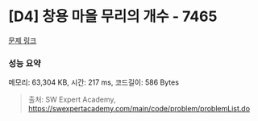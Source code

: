 # [D4] 창용 마을 무리의 개수 - 7465 

[문제 링크](https://swexpertacademy.com/main/code/problem/problemDetail.do?contestProbId=AWngfZVa9XwDFAQU) 

### 성능 요약

메모리: 63,304 KB, 시간: 217 ms, 코드길이: 586 Bytes



> 출처: SW Expert Academy, https://swexpertacademy.com/main/code/problem/problemList.do